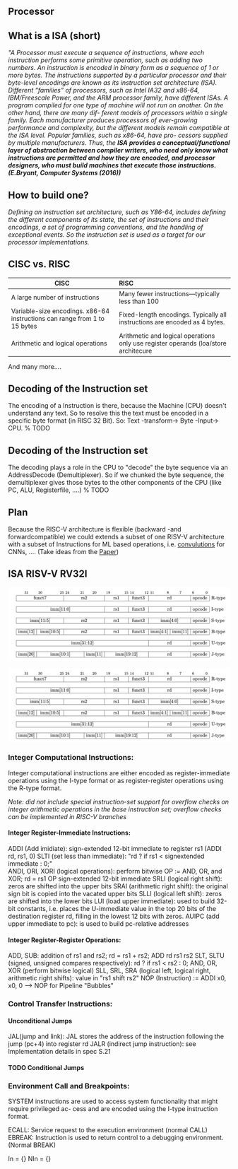## Processor

## What is a ISA (short)
_"A Processor must execute a sequence of instructions, where each instruction performs some primitive operation, such as adding two numbers. An instruction is encoded in binary form as a sequence of 1 or more bytes. The instructions supported by a particular processor and their byte-level encodings are known as its instruction set architecture (ISA). Different “families” of processors, such as Intel IA32 and x86-64, IBM/Freescale Power, and the ARM processor family, have different ISAs. A program compiled for one type of machine will not run on another. On the other hand, there are many dif- ferent models of processors within a single family. Each manufacturer produces processors of ever-growing performance and complexity, but the different models remain compatible at the ISA level. Popular families, such as x86-64, have pro- cessors supplied by multiple manufacturers. Thus, the **ISA provides a conceptual/functional layer of abstraction between compiler writers, who need only know what instructions are permitted and how they are encoded, and processor designers, who must build machines that execute those instructions. (E.Bryant, Computer Systems (2016))**_

## How to build one?
  _Defining an instruction set architecture, such as Y86-64, includes defining the different components of its state, the set of instructions and their encodings, a set of programming conventions, and the handling of exceptional events. So the instruction set is used as a target for our processor implementations._


## CISC vs. RISC

| CISC        | RISC           |
| ------------- |:------------- |
| A large number of instructions| Many fewer instructions—typically less than 100 |
| Variable-size encodings. x86-64 instructions can range from 1 to 15 bytes      |    Fixed-length encodings. Typically all instructions are encoded as 4 bytes. |
| Arithmetic and logical operations | Arithmetic and logical operations only use register operands (loa/store architecure      |

And many more....

## Decoding of the Instruction set
The encoding of a Instruction is there, because the Machine (CPU) doesn't understand any text.
So to resolve this the text must be encoded in a specific byte format (in RISC 32 Bit). So: Text -transform-> Byte -Input-> CPU.
% TODO

## Decoding of the Instruction set
The decoding plays a role in the CPU to "decode" the byte sequence via an AddressDecode (Demultiplexer). So if
we chunked the byte sequence, the demultiplexer gives those bytes to the other components of the CPU (like PC, ALU, Registerfile, ....)
% TODO


## Plan
Because the RISC-V architecture is flexible (backward -and forwardcompatible) we could extends a subset of one RISV-V
architecture with a subset of Instructions for ML based operations, i.e. [convulutions](https://en.wikipedia.org/wiki/Convolution) for CNNs, .... (Take ideas from the [Paper](ideas/ISA_ML.pdf))



## ISA RISV-V RV32I

![RISC-V base instruction formats](Encoding.png)

![RISC-V base instruction formats](Encoding.png)


### Integer Computational Instructions:

Integer computational instructions are either encoded as register-immediate operations using the I-type format or as register-register operations using the R-type format.

_Note: did not include special instruction-set support for overflow checks on integer arithmetic operations in the base instruction set; overflow checks can be implemented in RISC-V branches_


  #### Integer Register-Immediate Instructions:
  ADDI (Add imidiate): sign-extended 12-bit immediate to register rs1 (ADDI rd, rs1, 0)
  SLTI (set less than immediate): "rd ? if rs1 < signextended immediate : 0;"   
  ANDI, ORI, XORI (logical operations): perform bitwise OP := AND, OR, and XOR; rd = rs1 OP sign-extended 12-bit immediate
  SRLI (logical right shift): zeros are shifted into the upper bits
  SRAI (arithmetic right shift): the original sign bit is copied into the vacated upper bits
  SLLI (logical left shift): zeros are shifted into the lower bits 
  LUI (load upper immediate): used to build 32-bit constants, i.e. places the U-immediate value in the top 20 bits of the destination register rd, filling in the lowest 12 bits with zeros.
  AUIPC (add upper immediate to pc): is used to build pc-relative addresses
  
  #### Integer Register-Register Operations:
  ADD, SUB: addition of rs1 and rs2; rd = rs1 + rs2; ADD rd rs1 rs2
  SLT, SLTU (signed, unsigned compares respectively): rd ? if rs1 < rs2 : 0;
  AND, OR, XOR (perform bitwise logical)
  SLL, SRL, SRA (logical left, logical right, arithmetic right shifts): value in "rs1 shift rs2"
  NOP (Instruction) := ADDI x0, x0, 0 --> NOP for Pipeline "Bubbles"


### Control Transfer Instructions:

  #### Unconditional Jumps
  JAL(jump and link): JAL stores the address of the instruction following the jump (pc+4) into register rd
  JALR (indirect jump instruction): see Implementation details in spec S.21


  #### TODO Conditional Jumps 




### Environment Call and Breakpoints:
  
 SYSTEM instructions are used to access system functionality that might require privileged ac- cess and are encoded using the I-type instruction format.

  ECALL: Service request to the execution environment (normal CALL)
  EBREAK: Instruction is used to return control to a debugging environment. (Normal BREAK)





















































In = {}
NIn = {}


























